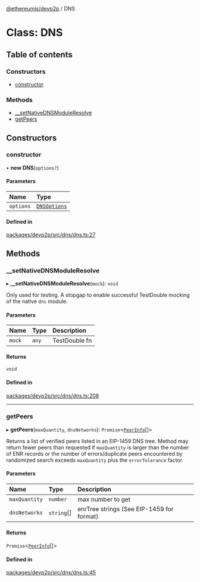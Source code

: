 [@ethereumjs/devp2p](../README.md) / DNS

# Class: DNS

## Table of contents

### Constructors

- [constructor](DNS.md#constructor)

### Methods

- [\_\_setNativeDNSModuleResolve](DNS.md#__setnativednsmoduleresolve)
- [getPeers](DNS.md#getpeers)

## Constructors

### constructor

• **new DNS**(`options?`)

#### Parameters

| Name | Type |
| :------ | :------ |
| `options` | [`DNSOptions`](../README.md#dnsoptions) |

#### Defined in

[packages/devp2p/src/dns/dns.ts:27](https://github.com/ethereumjs/ethereumjs-monorepo/blob/master/packages/devp2p/src/dns/dns.ts#L27)

## Methods

### \_\_setNativeDNSModuleResolve

▸ **__setNativeDNSModuleResolve**(`mock`): `void`

Only used for testing. A stopgap to enable successful
TestDouble mocking of the native `dns` module.

#### Parameters

| Name | Type | Description |
| :------ | :------ | :------ |
| `mock` | `any` | TestDouble fn |

#### Returns

`void`

#### Defined in

[packages/devp2p/src/dns/dns.ts:208](https://github.com/ethereumjs/ethereumjs-monorepo/blob/master/packages/devp2p/src/dns/dns.ts#L208)

___

### getPeers

▸ **getPeers**(`maxQuantity`, `dnsNetworks`): `Promise`<[`PeerInfo`](../interfaces/PeerInfo.md)[]\>

Returns a list of verified peers listed in an EIP-1459 DNS tree. Method may
return fewer peers than requested if `maxQuantity` is larger than the number
of ENR records or the number of errors/duplicate peers encountered by randomized
search exceeds `maxQuantity` plus the `errorTolerance` factor.

#### Parameters

| Name | Type | Description |
| :------ | :------ | :------ |
| `maxQuantity` | `number` | max number to get |
| `dnsNetworks` | `string`[] | enrTree strings (See EIP-1459 for format) |

#### Returns

`Promise`<[`PeerInfo`](../interfaces/PeerInfo.md)[]\>

#### Defined in

[packages/devp2p/src/dns/dns.ts:45](https://github.com/ethereumjs/ethereumjs-monorepo/blob/master/packages/devp2p/src/dns/dns.ts#L45)

